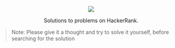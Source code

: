 [CopyrightLicense]:./license.md
<p align="center">
	<a href="https://www.hackerrank.com/ppraju12"><img src="https://cloud.githubusercontent.com/assets/19765741/25342064/d17a563c-28d8-11e7-83fc-763d4ab4820a.jpg" ></a>
</p>
<p align="center">
	Solutions to problems on HackerRank.
</p>

> Note: Please give it a thought and try to solve it yourself, before searching for the solution